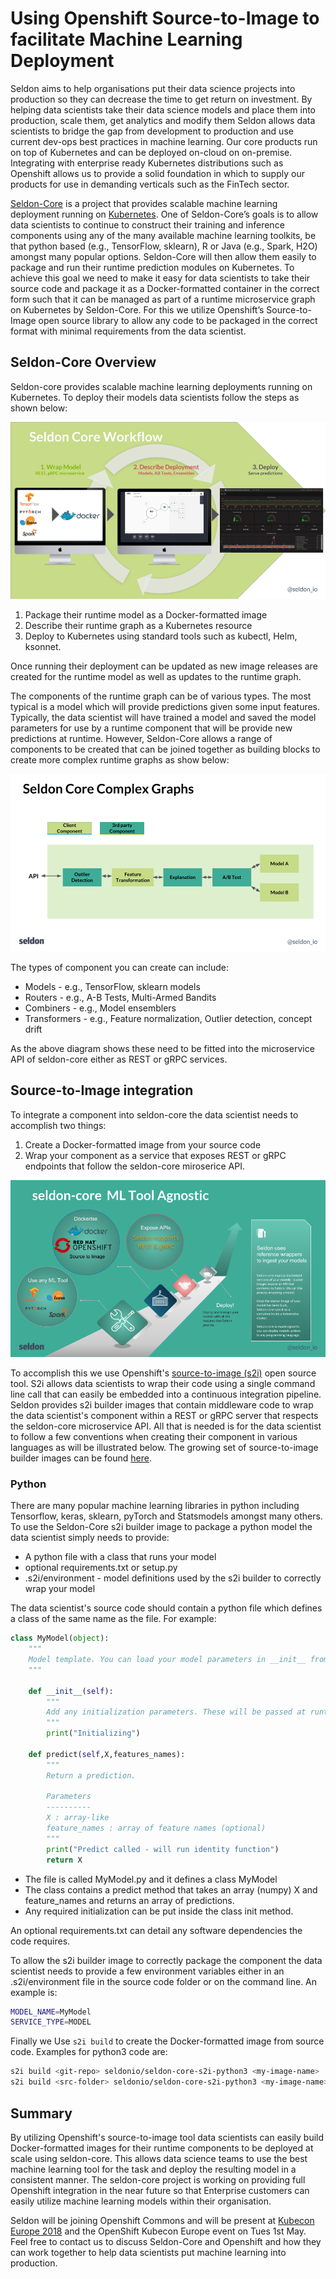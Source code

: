 # Using Openshift Source-to-Image to facilitate Machine Learning Deployment

Seldon aims to help organisations put their data science projects into production so they can decrease the time to get return on investment. By helping data scientists take their data science models and place them into production, scale them, get analytics and modify them Seldon allows data scientists to bridge the gap from development to production and use current dev-ops best practices in machine learning. Our core products run on top of Kubernetes and can be deployed on-cloud on on-premise. Integrating with enterprise ready Kubernetes distributions such as Openshift allows us to provide a solid foundation in which to supply our products for use in demanding verticals such as the FinTech sector.

[Seldon-Core](https://github.com/SeldonIO/seldon-core) is a project that provides scalable machine learning deployment running on [Kubernetes](https://kubernetes.io/). One of Seldon-Core’s goals is to allow data scientists to continue to construct their training and inference components using any of the many available machine learning toolkits, be that python based (e.g., TensorFlow, sklearn), R or Java (e.g., Spark, H2O) amongst many popular options. Seldon-Core will then allow them easily to package and run their runtime prediction modules on Kubernetes. To achieve this goal we need to make it easy for data scientists to take their source code and package it as a Docker-formatted container in the correct form such that it can be managed as part of a runtime microservice graph on Kubernetes by Seldon-Core. For this we utilize Openshift’s Source-to-Image open source library to allow any code to be packaged in the correct format with minimal requirements from the data scientist.

## Seldon-Core Overview

Seldon-core provides scalable machine learning deployments running on Kubernetes. To deploy their models data scientists follow the steps as shown below:

![API](./deploy.png)

1.  Package their runtime model as a Docker-formatted image
1.  Describe their runtime graph as a Kubernetes resource
1.  Deploy to Kubernetes using standard tools such as kubectl, Helm, ksonnet.

Once running their deployment can be updated as new image releases are created for the runtime model as well as updates to the runtime graph.

The components of the runtime graph can be of various types. The most typical is a model which will provide predictions given some input features. Typically, the data scientist will have trained a model and saved the model parameters for use by a runtime component that will be provide new predictions at runtime. However, Seldon-Core allows a range of components to be created that can be joined together as building blocks to create more complex runtime graphs as show below:

![graphs](./graphs.png)

The types of component you can create can include:

- Models - e.g., TensorFlow, sklearn models
- Routers - e.g., A-B Tests, Multi-Armed Bandits
- Combiners - e.g., Model ensemblers
- Transformers - e.g., Feature normalization, Outlier detection, concept drift

As the above diagram shows these need to be fitted into the microservice API of seldon-core either as REST or gRPC services.

## Source-to-Image integration

To integrate a component into seldon-core the data scientist needs to accomplish two things:

1.  Create a Docker-formatted image from your source code
1.  Wrap your component as a service that exposes REST or gRPC endpoints that follow the seldon-core miroserice API.

![wrap](./wrap.png)

To accomplish this we use Openshift's [source-to-image (s2i)](https://github.com/openshift/source-to-image) open source tool. S2i allows data scientists to wrap their code using a single command line call that can easily be embedded into a continuous integration pipeline. Seldon provides s2i builder images that contain middleware code to wrap the data scientist's component within a REST or gRPC server that respects the seldon-core microservice API. All that is needed is for the data scientist to follow a few conventions when creating their component in various languages as will be illustrated below. The growing set of source-to-image builder images can be found [here](https://github.com/SeldonIO/seldon-core/tree/master/wrappers/s2i).

### Python

There are many popular machine learning libraries in python including Tensorflow, keras, sklearn, pyTorch and Statsmodels amongst many others. To use the Seldon-Core s2i builder image to package a python model the data scientist simply needs to provide:

- A python file with a class that runs your model
- optional requirements.txt or setup.py
- .s2i/environment - model definitions used by the s2i builder to correctly wrap your model

The data scientist's source code should contain a python file which defines a class of the same name as the file. For example:

```python
class MyModel(object):
    """
    Model template. You can load your model parameters in __init__ from a location accessible at runtime
    """

    def __init__(self):
        """
        Add any initialization parameters. These will be passed at runtime from the graph definition parameters defined in your seldondeployment Kubernetes resource manifest.
        """
        print("Initializing")

    def predict(self,X,features_names):
        """
        Return a prediction.

        Parameters
        ----------
        X : array-like
        feature_names : array of feature names (optional)
        """
        print("Predict called - will run identity function")
        return X
```

- The file is called MyModel.py and it defines a class MyModel
- The class contains a predict method that takes an array (numpy) X and feature_names and returns an array of predictions.
- Any required initialization can be put inside the class init method.

An optional requirements.txt can detail any software dependencies the code requires.

To allow the s2i builder image to correctly package the component the data scientist needs to provide a few environment variables either in an .s2i/environment file in the source code folder or on the command line. An example is:

```bash
MODEL_NAME=MyModel
SERVICE_TYPE=MODEL
```

Finally we Use `s2i build` to create the Docker-formatted image from source code. Examples for python3 code are:

```bash
s2i build <git-repo> seldonio/seldon-core-s2i-python3 <my-image-name>
s2i build <src-folder> seldonio/seldon-core-s2i-python3 <my-image-name>
```

## Summary

By utilizing Openshift's source-to-image tool data scientists can easily build Docker-formatted images for their runtime components to be deployed at scale using seldon-core. This allows data science teams to use the best machine learning tool for the task and deploy the resulting model in a consistent manner. The seldon-core project is working on providing full Openshift integration in the near future so that Enterprise customers can easily utilize machine learning models within their organisation.

Seldon will be joining Openshift Commons and will be present at [Kubecon Europe 2018](https://kccnceu18.sched.com/) and the OpenShift Kubecon Europe event on Tues 1st May. Feel free to contact us to discuss Seldon-Core and Openshift and how they can work together to help data scientists put machine learning into production.

